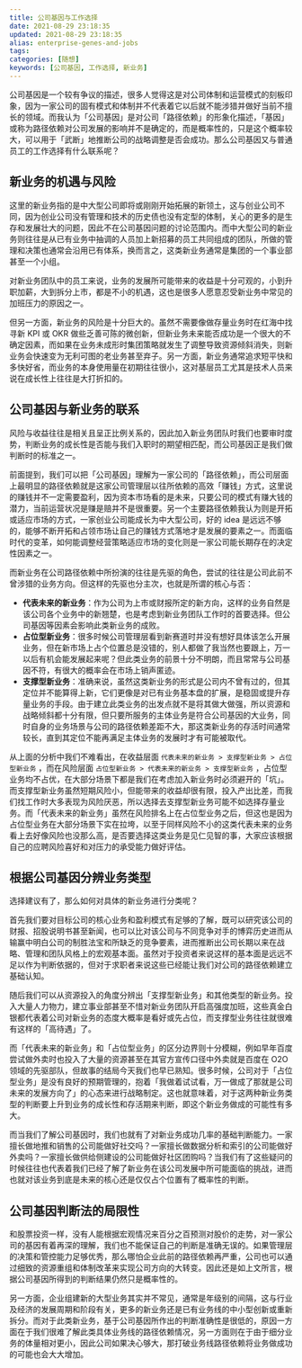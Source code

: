 ```yaml
---
title: 公司基因与工作选择
date: 2021-08-29 23:18:35
updated: 2021-08-29 23:18:35
alias: enterprise-genes-and-jobs
tags:
categories: [随想]
keywords: [公司基因, 工作选择, 新业务]
---
```

公司基因是一个较有争议的描述，很多人觉得这是对公司体制和运营模式的刻板印象，因为一家公司的固有模式和体制并不代表着它以后就不能涉猎并做好当前不擅长的领域。而我认为「公司基因」是对公司「路径依赖」的形象化描述，「基因」或称为路径依赖对公司发展的影响并不是确定的，而是概率性的，只是这个概率较大，可以用于「武断」地推断公司的战略调整是否会成功。那么公司基因又与普通员工的工作选择有什么联系呢？<!--more-->

## 新业务的机遇与风险
这里的新业务指的是中大型公司即将或刚刚开始拓展的新领土，这与创业公司不同，因为创业公司没有管理和技术的历史债也没有定型的体制，关心的更多的是生存和发展壮大的问题，因此不在公司基因问题的讨论范围内。而中大型公司的新业务则往往是从已有业务中抽调的人员加上新招募的员工共同组成的团队，所做的管理和决策也通常会沿用已有体系，换而言之，这类新业务通常是集团的一个事业部甚至一个小组。

对新业务团队中的员工来说，业务的发展所可能带来的收益是十分可观的，小到升职加薪，大到拆分上市，都是不小的机遇，这也是很多人愿意忍受新业务中常见的加班压力的原因之一。

但另一方面，新业务的风险是十分巨大的。虽然不需要像做存量业务时在红海中找寻新 KPI 或 OKR 做些乏善可陈的微创新，但新业务未来能否成功是一个很大的不确定因素，而如果在业务未成形时集团策略就发生了调整导致资源倾斜消失，则新业务会快速变为无利可图的老业务甚至弃子。另一方面，新业务通常追求短平快和多快好省，而业务的本身使用量在初期往往很小，这对基层员工尤其是技术人员来说在成长性上往往是大打折扣的。

## 公司基因与新业务的联系
风险与收益往往是相关且呈正比例关系的，因此加入新业务团队时我们也要审时度势，判断业务的成长性是否能与我们入职时的期望相匹配，而公司基因正是我们做判断时的标准之一。

前面提到，我们可以把「公司基因」理解为一家公司的「路径依赖」，而公司层面上最明显的路径依赖就是这家公司管理层以往所依赖的高效「赚钱」方式，这里说的赚钱并不一定需要盈利，因为资本市场看的是未来，只要公司的模式有赚大钱的潜力，当前运营状况是赚是赔并不是很重要。另一个主要路径依赖我认为则是开拓或适应市场的方式，一家创业公司能成长为中大型公司，好的 idea 是远远不够的，能够不断开拓和占领市场让自己的赚钱方式落地才是发展的要素之一。而面临时代的变革，如何能调整经营策略适应市场的变化则是一家公司能长期存在的决定性因素之一。

而新业务在公司路径依赖中所扮演的往往是先驱的角色，尝试的往往是公司此前不曾涉猎的业务方向。但这样的先驱也分主次，也就是所谓的核心与否：
- **代表未来的新业务**：作为公司为上市或财报所定的新方向，这样的业务自然是该公司各个业务中的新翘楚，也是考虑到新业务团队工作时的首要选择。但公司基因等因素会影响此类新业务的成败。
- **占位型新业务**：很多时候公司管理层看到新赛道时并没有想好具体该怎么开展业务，但在新市场上占个位置总是没错的，别人都做了我当然也要跟上，万一以后有机会能发展起来呢？但此类业务的前景十分不明朗，而且常常与公司基因不符，有很大的概率会在市场上销声匿迹。
- **支撑型新业务**：准确来说，虽然这类新业务的形式是公司内不曾有过的，但其定位并不能算得上新，它们更像是对已有业务基本盘的扩展，是稳固或提升存量业务的手段。由于建立此类业务的出发点就不是将其做大做强，所以资源和战略倾斜都十分有限，但只要所服务的主体业务是符合公司基因的大业务，同时自身的业务场景与公司的路径依赖差距不大，那这类新业务的存活时间通常较长，直到其定位不能再满足主体业务的发展时才有可能被取代。

从上面的分析中我们不难看出，在收益层面 `代表未来的新业务 > 支撑型新业务 > 占位型新业务` ，而在风险层面 `占位型新业务 > 代表未来的新业务 > 支撑型新业务` ，占位型业务均不占优，在大部分场景下都是我们在考虑加入新业务时必须避开的「坑」。而支撑型新业务虽然短期风险小，但能带来的收益却很有限，投入产出比差，而我们找工作时大多表现为风险厌恶，所以选择去支撑型新业务可能不如选择存量业务。而「代表未来的新业务」虽然在风险排名上在占位型业务之后，但这也是因为占位型业务在大部分场景下实在拉垮，以至于同样风险不小的这类代表未来的业务看上去好像风险也没那么高，是否要选择这类业务是见仁见智的事，大家应该根据自己的应聘风险喜好和对压力的承受能力做好评估。

## 根据公司基因分辨业务类型
选择建议有了，那么如何对具体的新业务进行分类呢？

首先我们要对目标公司的核心业务和盈利模式有足够的了解，既可以研究该公司的财报、招股说明书甚至新闻，也可以比对该公司与不同竞争对手的博弈历史进而从输赢中明白公司的制胜法宝和所缺乏的竞争要素，进而推断出公司长期以来在战略、管理和团队风格上的宏观基本面。虽然对于投资者来说这样的基本面是远远不足以作为判断依据的，但对于求职者来说这些已经能让我们对公司的路径依赖建立基础认知。

随后我们可以从资源投入的角度分辨出「支撑型新业务」和其他类型的新业务。投入大量人力物力，建立事业部甚至不惜对新业务团队开启高强度加班，这些真金白银都代表着公司对新业务的态度大概率是看好或先占位，而支撑型业务往往就很难有这样的「高待遇」了。

而「代表未来的新业务」和「占位型业务」的区分边界则十分模糊，例如早年百度尝试做外卖时也投入了大量的资源甚至在其官方宣传口径中外卖就是百度在 O2O 领域的先驱部队，但故事的结局今天我们也早已熟知。很多时候，公司对于「占位型业务」是没有良好的预期管理的，抱着「我做着试试看，万一做成了那就是公司未来的发展方向了」的心态来进行战略制定。这也就意味着，对于这两种新业务类型的判断要上升到业务的成长性和存活期来判断，即这个新业务做成的可能性有多大。

而当我们了解公司基因时，我们也就有了对新业务成功几率的基础判断能力。一家擅长做地推和销售的公司能做好社交吗？一家擅长做数据分析和索引的公司能做好外卖吗？一家擅长做供给侧建设的公司能做好社区团购吗？当我们有了这些疑问的时候往往也代表着我们已经了解了新业务在该公司发展中所可能面临的挑战，进而也就对该业务到底是未来的核心还是仅仅占个位置有了概率性的判断。

## 公司基因判断法的局限性
和股票投资一样，没有人能根据宏观情况来百分之百预测对股价的走势，对一家公司的基因有着再深的理解，我们也不能保证自己的判断是准确无误的。如果管理层的决策和管控能力足够优秀，那么哪怕企业此前的路径依赖再严重，公司也可以通过细致的资源重组和体制改革来实现公司方向的大转变。因此还是如上文所言，根据公司基因所得到的判断结果仍然只是概率性的。

另一方面，企业组建新的大型业务其实并不常见，通常是年级别的间隔，这与行业及经济的发展周期和阶段有关，更多的新业务还是已有业务线的中小型创新或重新拆分。而对于此类新业务，基于公司基因所作出的判断准确性是很低的，原因一方面在于我们很难了解此类具体业务线的路径依赖情况，另一方面则在于由于细分业务的体量相对更小，因此公司如果决心够大，那打破业务线路径依赖将业务做成功的可能也会大大增加。